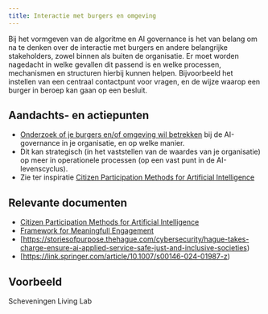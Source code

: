 ```yaml
---
title: Interactie met burgers en omgeving
---
```


Bij het vormgeven van de algoritme en AI governance is het van belang om na te denken over de interactie met burgers en andere belangrijke stakeholders, zowel binnen als buiten de organisatie. Er moet worden nagedacht in welke gevallen dit passend is en welke processen, mechanismen en structuren hierbij kunnen helpen. Bijvoorbeeld het instellen van een centraal contactpunt voor vragen, en de wijze waarop een burger in beroep kan gaan op een besluit.

## Aandachts- en actiepunten

- [Onderzoek of je burgers en/of omgeving wil betrekken](../../maatregelen/betrek_belanghebbenden.md) bij de AI-governance in je organisatie, en op welke manier. 
- Dit kan strategisch (in het vaststellen van de waardes van je organisatie) op meer in operationele processen (op een vast punt in de AI-levenscyclus). 
- Zie ter inspiratie [Citizen Participation Methods for Artificial Intelligence](https://openresearch.amsterdam/en/page/110361/citizen-participation-methods-for-artificial-intelligence)


## Relevante documenten
- [Citizen Participation Methods for Artificial Intelligence](https://openresearch.amsterdam/en/page/110361/citizen-participation-methods-for-artificial-intelligence)
- [Framework for Meaningfull Engagement](https://ecnl.org/sites/default/files/2023-03/Final%20Version%20FME%20with%20Copyright%20%282%29.pdf)
- [https://storiesofpurpose.thehague.com/cybersecurity/hague-takes-charge-ensure-ai-applied-service-safe-just-and-inclusive-societies)
- [https://link.springer.com/article/10.1007/s00146-024-01987-z)

## Voorbeeld

Scheveningen Living Lab

